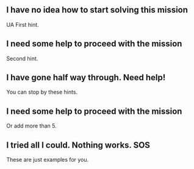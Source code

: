 ## I have no idea how to start solving this mission

UA First hint.

## I need some help to proceed with the mission

Second hint.

## I have gone half way through. Need help!

You can stop by these hints.

## I need some help to proceed with the mission

Or add more than 5.

## I tried all I could. Nothing works. SOS

These are just examples for you.
